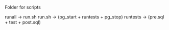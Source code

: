 Folder for scripts

runall -> run.sh
run.sh -> (pg_start + runtests + pg_stop)
runtests -> (pre.sql + test + post.sql)
